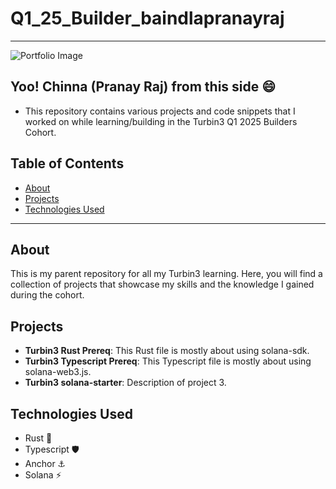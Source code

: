# Q1_25_Builder_baindlapranayraj
---

![Portfolio Image](./turbin3.png)



## Yoo! Chinna (Pranay Raj) from this side 😄

 - This repository contains various projects and code snippets that I worked on while learning/building in the Turbin3 Q1 2025 Builders Cohort.



## Table of Contents

- [About](#about)
- [Projects](#projects)
- [Technologies Used](#technologies-used)


---

## About

This is my parent repository for all my Turbin3 learning. Here, you will find a collection of projects that showcase my skills and the knowledge I gained during the cohort.

## Projects

- **Turbin3 Rust Prereq**: This Rust file is mostly about using solana-sdk.
- **Turbin3 Typescript Prereq**: This Typescript file is mostly about using solana-web3.js.
- **Turbin3 solana-starter**: Description of project 3.



## Technologies Used

- Rust 🦀
- Typescript 🛡️
- Anchor ⚓️
- Solana ⚡️
